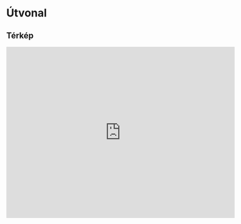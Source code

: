 # Útvonal
## Térkép
<iframe src="https://www.google.com/maps/dir/Kolodko:+S%C3%B6r%C3%B6slovak+miniszobor/Kolodko:+Dreher+Antal+miniszobor/The+Axe+mini+statue+by+Kolodko/Budapest,+Kolodko:+Holdj%C3%A1r%C3%B3+miniszobor/Kolodko:+Ushanka+Returns+mini+statue/Dracula+Mini-statue/:+Among+Us/Kolodko:+Micimack%C3%B3+miniszobor/Kolodko:+No%C3%A9+b%C3%A1rk%C3%A1ja+miniszobor/Kolodko:+Garfield+miniszobor/@47.5025786,19.0754642,14z/data=!3m1!4b1!4m72!4m71!1m5!1m1!1s0x4741c31953971087:0x939904732298426b!2m2!1d19.1466144!2d47.4910054!1m15!1m1!1s0x4741c3002bac626f:0xeb18c62bd763a38f!2m2!1d19.144594!2d47.490477!3m4!1m2!1d19.0836424!2d47.4985338!3s0x4741dc8a2a1692f1:0x72047fdbab7a387c!3m4!1m2!1d19.0795518!2d47.4993851!3s0x4741dc621f43ea21:0xfee8195eaf997026!1m5!1m1!1s0x4741dd084c99293f:0x256317db750e30eb!2m2!1d19.0499718!2d47.5050764!1m5!1m1!1s0x4741dd024e1a4a45:0x2d11880e88da341b!2m2!1d19.0521762!2d47.5058503!1m5!1m1!1s0x4741ddd3ab6b3269:0xbccc26e7a18b0a71!2m2!1d19.0453359!2d47.5093569!1m5!1m1!1s0x4741db341467bb07:0x23dd41b5fb690292!2m2!1d19.0824163!2d47.5147046!1m5!1m1!1s0x4741dd73de69de09:0xac9589b8893ca1ac!2m2!1d19.0798274!2d47.5123684!1m5!1m1!1s0x4741dd968994dd57:0xcd9cf577cafdb35a!2m2!1d19.0786672!2d47.5076839!1m5!1m1!1s0x4741dd13c11868b7:0x87286bef44a1ab72!2m2!1d19.0790412!2d47.5037442!1m5!1m1!1s0x4741dd82cc638983:0xf2bc907c110d8a45!2m2!1d19.076076!2d47.5043788!3e2?entry=ttu&g_ep=EgoyMDI1MDIwOS4wIKXMDSoASAFQAw%3D%3D" width="600" height="450" frameborder="0" style="border:0" allowfullscreen>Az első 10 szobor</iframe>
